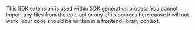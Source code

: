 This SDK extension is used within SDK generation process
You cannot import any files from the epic api or any of its sources here cause it will not work.
Your code should be written in a frontend library context.